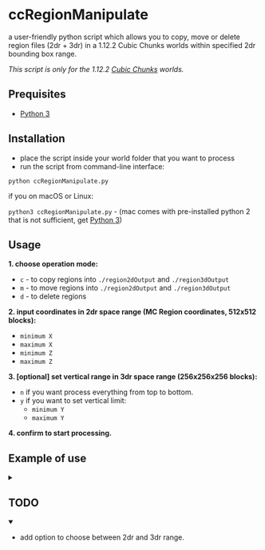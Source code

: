 # ccRegionManipulate
a user-friendly python script which allows you to copy, move or delete region files (2dr + 3dr) in a 1.12.2 Cubic Chunks worlds within specified 2dr bounding box range.

*This script is only for the 1.12.2 [Cubic Chunks](https://github.com/OpenCubicChunks/CubicChunks) worlds.*

## Prequisites
- [Python 3](https://www.python.org/)


## Installation
- place the script inside your world folder that you want to process
- run the script from command-line interface:

```python ccRegionManipulate.py```

if you on macOS or Linux:

```python3 ccRegionManipulate.py``` - (mac comes with pre-installed python 2 that is not sufficient, get [Python 3](https://www.python.org/))

## Usage

**1. choose operation mode:**
- `c` - to copy regions into `./region2dOutput` and `./region3dOutput`
- `m` - to move regions into `./region2dOutput` and `./region3dOutput`
- `d` - to delete regions

**2. input coordinates in 2dr space range (MC Region coordinates, 512x512 blocks):**
- `minimum X`
- `maximum X` 
- `minimum Z`
- `maximum Z`

**3. [optional] set vertical range in 3dr space range (256x256x256 blocks):**
- `n` if you want process everything from top to bottom.
- `y` if you want to set vertical limit:
   - `minimum Y`
   - `maximum Y`

**4. confirm to start processing.**

##  Example of use

<details> <summary></summary> 

  ```
user$ python3 /users/username/minecraft/New World/ccRegionManipulate_mc1.12.2.py 
================================================================================
Possible operation modes:
'c' = copy regions | 'm' = move regions | 'd' = delete regions
Choose an operation mode: c
'copy' mode was selected.
--------------------------------------------------------------------------------
Input coordinates in 2dr space (Minecraft region coordinates):
min x: 20
max x: 200
min z: 10
max z: 300
The bounding box is '181x291' large in 2dr space
--------------------------------------------------------------------------------
[optional]: Do you want to set vertical range in 3dr (256x256x256 cubes) space? (n/y)
(if you don't, all cubes vertically will be processed) n
Vertical range limit was not set
--------------------------------------------------------------------------------
Total number of 2dr files to be processed: 241
Total number of 3dr files to be processed: 1670
--------------------------------------------------------------------------------
The copy operation will be executed in '/users/username/minecraft/New World/'
Do you want to start the copy process? (y/n) n

```
</details>

##  TODO

<details open> <summary></summary> 

- add option to choose between 2dr and 3dr range.
</details>
